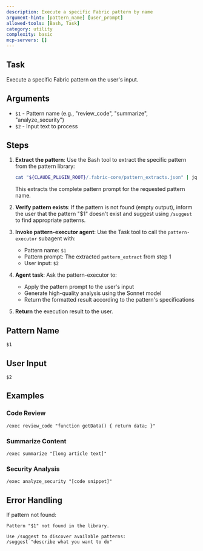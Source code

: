 ```yaml
---
description: Execute a specific Fabric pattern by name
argument-hint: [pattern_name] [user_prompt]
allowed-tools: [Bash, Task]
category: utility
complexity: basic
mcp-servers: []
---
```


## Task

Execute a specific Fabric pattern on the user's input.

## Arguments

- `$1` - Pattern name (e.g., "review_code", "summarize", "analyze_security")
- `$2` - Input text to process

## Steps

1. **Extract the pattern**: Use the Bash tool to extract the specific pattern from the pattern library:
   ```bash
   cat "${CLAUDE_PLUGIN_ROOT}/.fabric-core/pattern_extracts.json" | jq -r '.patterns[] | select(.patternName=="$1") | .pattern_extract'
   ```
   This extracts the complete pattern prompt for the requested pattern name.

2. **Verify pattern exists**: If the pattern is not found (empty output), inform the user that the pattern "$1" doesn't exist and suggest using `/suggest` to find appropriate patterns.

3. **Invoke pattern-executor agent**: Use the Task tool to call the `pattern-executor` subagent with:
   - Pattern name: `$1`
   - Pattern prompt: The extracted `pattern_extract` from step 1
   - User input: `$2`

4. **Agent task**: Ask the pattern-executor to:
   - Apply the pattern prompt to the user's input
   - Generate high-quality analysis using the Sonnet model
   - Return the formatted result according to the pattern's specifications

5. **Return** the execution result to the user.

## Pattern Name

```
$1
```

## User Input

```
$2
```

## Examples

### Code Review
```
/exec review_code "function getData() { return data; }"
```

### Summarize Content
```
/exec summarize "[long article text]"
```

### Security Analysis
```
/exec analyze_security "[code snippet]"
```

## Error Handling

If pattern not found:
```
Pattern "$1" not found in the library.

Use /suggest to discover available patterns:
/suggest "describe what you want to do"
```
